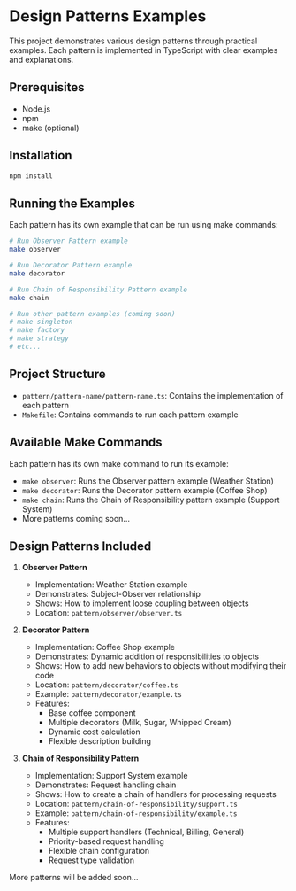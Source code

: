 # Design Patterns Examples

This project demonstrates various design patterns through practical examples. Each pattern is implemented in TypeScript with clear examples and explanations.

## Prerequisites

- Node.js
- npm
- make (optional)

## Installation

```bash
npm install
```

## Running the Examples

Each pattern has its own example that can be run using make commands:

```bash
# Run Observer Pattern example
make observer

# Run Decorator Pattern example
make decorator

# Run Chain of Responsibility Pattern example
make chain

# Run other pattern examples (coming soon)
# make singleton
# make factory
# make strategy
# etc...
```

## Project Structure

- `pattern/pattern-name/pattern-name.ts`: Contains the implementation of each pattern
- `Makefile`: Contains commands to run each pattern example

## Available Make Commands

Each pattern has its own make command to run its example:

- `make observer`: Runs the Observer pattern example (Weather Station)
- `make decorator`: Runs the Decorator pattern example (Coffee Shop)
- `make chain`: Runs the Chain of Responsibility pattern example (Support System)
- More patterns coming soon...

## Design Patterns Included

1. **Observer Pattern**
   - Implementation: Weather Station example
   - Demonstrates: Subject-Observer relationship
   - Shows: How to implement loose coupling between objects
   - Location: `pattern/observer/observer.ts`

2. **Decorator Pattern**
   - Implementation: Coffee Shop example
   - Demonstrates: Dynamic addition of responsibilities to objects
   - Shows: How to add new behaviors to objects without modifying their code
   - Location: `pattern/decorator/coffee.ts`
   - Example: `pattern/decorator/example.ts`
   - Features:
     - Base coffee component
     - Multiple decorators (Milk, Sugar, Whipped Cream)
     - Dynamic cost calculation
     - Flexible description building

3. **Chain of Responsibility Pattern**
   - Implementation: Support System example
   - Demonstrates: Request handling chain
   - Shows: How to create a chain of handlers for processing requests
   - Location: `pattern/chain-of-responsibility/support.ts`
   - Example: `pattern/chain-of-responsibility/example.ts`
   - Features:
     - Multiple support handlers (Technical, Billing, General)
     - Priority-based request handling
     - Flexible chain configuration
     - Request type validation

More patterns will be added soon... 
